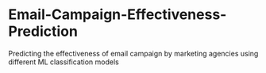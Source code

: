 # Email-Campaign-Effectiveness-Prediction
Predicting the effectiveness of email campaign by marketing agencies using different ML classification models
